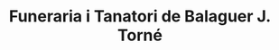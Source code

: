 ---
title: "Funeraria i Tanatori de Balaguer J. Torné"
url: /balaguer/funeraria-i-tanatori-de-balaguer-j-torne/
shop: Bestattungen
---